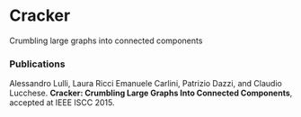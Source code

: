 Cracker
=======

Crumbling large graphs into connected components


### Publications


Alessandro Lulli, Laura Ricci Emanuele Carlini, Patrizio Dazzi, and Claudio Lucchese. 
**Cracker: Crumbling Large Graphs Into Connected Components**, accepted at IEEE ISCC 2015.

